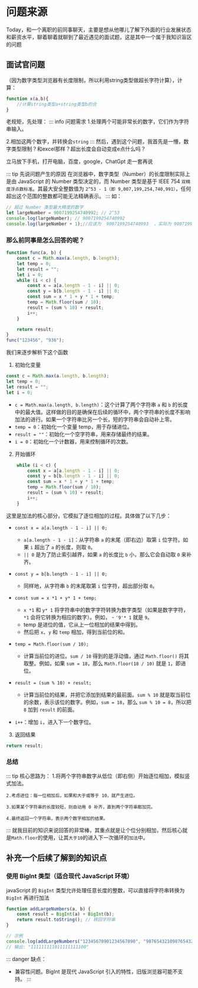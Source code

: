 # 问题来源

  Today，和一个离职的前同事聊天，主要是想从他哪儿了解下外面的行业发展状态和薪资水平，聊着聊着就聊到了最近遇见的面试题，这是其中一个属于我知识盲区的问题

## 面试官问题

  （因为数字类型浏览器有长度限制，所以利用string类型做超长字符计算），计算：

```js
function x(a,b){
    //计算string类型a+string类型b的合
}
```

老规矩，先处理：
::: info 问题需求
  1.处理两个可能非常长的数字，它们作为字符串输入。
  
  2.相加这两个数字，并转换会`string`
:::
然后，遇到这个问题，我首先是一懵，数字类型限制？和excel那样？超出长度会自动变成e点什么吗？

立马放下手机，打开电脑，百度，google，ChatGpt 走一套再说


::: tip 先说问题产生的原因
   在浏览器中，数字类型（Number）的长度限制实际上是由 JavaScript 的 Number 类型决定的，而 Number 类型是基于 IEEE 754 `双精度浮点数标准`。其最大安全整数值为 `2^53 - 1（即 9,007,199,254,740,991）`，任何超出这个范围的整数都可能无法精确表示。
:::
如：

```js
// 超过 Number 类型最大精度的数字
let largeNumber = 9007199254740992; // 2^53
console.log(largeNumber); // 9007199254740992
console.log(largeNumber + 1);//应该为  9007199254740993  ，实际为 9007199254740992
```

### 那么前同事是怎么回答的呢？

```js
function func(a, b) {
    const c = Math.max(a.length, b.length);
    let temp = 0;
    let result = "";
    let i = 0;
    while (i < c) {
        const x = a[a.length - 1 - i] || 0;
        const y = b[b.length - 1 - i] || 0;
        const sum = x * 1 + y * 1 + temp;
        temp = Math.floor(sum / 10);
        result = (sum % 10) + result;
        i++;
    }

    return result;
}
func("123456", "936");

```

我们来逐步解析下这个函数

1. 初始化变量

``` js
const c = Math.max(a.length, b.length);
let temp = 0;
let result = "";
let i = 0;
```

- `c = Math.max(a.length, b.length)`：这个计算了两个字符串 `a` 和 `b` 的长度中的最大值。这样做的目的是确保在后续的循环中，两个字符串的长度不影响加法的进行。如果一个字符串比另一个长，短的字符串会自动补上零。
- `temp = 0`：初始化一个变量 temp，用于存储进位。
- `result = ""`：初始化一个空字符串，用来存储最终的结果。
- `i = 0`：初始化一个计数器，用来控制循环的次数。

2. 开始循环

```js
    while (i < c) {
        const x = a[a.length - 1 - i] || 0;
        const y = b[b.length - 1 - i] || 0;
        const sum = x * 1 + y * 1 + temp;
        temp = Math.floor(sum / 10);
        result = (sum % 10) + result;
        i++;
    }
```

这里是加法的核心部分，它模拟了逐位相加的过程。具体做了以下几步：

- `const x = a[a.length - 1 - i] || 0;`

  - `a[a.length - 1 - i]`：从字符串 `a` 的末尾（即右边）取第 `i` 位字符。如果 `i` 超出了 `a` 的长度，则取 `0`。
  - `|| 0` 是为了防止索引越界，如果 `a` 的长度比 `b` 小，那么它会自动取 `0` 来补齐。

- `const y = b[b.length - 1 - i] || 0;`
  - 同样地，从字符串 `b` 的末尾取第 `i` 位字符，超出部分取 `0`。

- `const sum = x *1 + y* 1 + temp;`
  - `x *1` 和 `y* 1` 将字符串中的数字字符转换为数字类型（如果是数字字符，`*1` 会将它转换为相应的数字）。例如，  - `'9'* 1` 就是 `9`。
  - temp 是进位的值，它从上一位相加的结果中得到。
  - 然后把 `x`、`y` 和 `temp` 相加，得到当前位的和。

- `temp = Math.floor(sum / 10);`
  - 计算当前位的进位。`sum / 10` 得到的是浮动值，通过 `Math.floor()` 将其取整。例如，如果 `sum = 18`，那么 `Math.floor(18 / 10)` 就是 `1`，即进位。

- `result = (sum % 10) + result;`
  - 计算当前位的结果，并把它添加到结果的最前面。`sum % 10` 就是取当前位的余数，表示该位的数字。例如，`sum = 18`，那么 `sum % 10 = 8`，所以把 `8` 加到 `result` 的前面。
- `i++`：增加 `i`，进入下一个数字位。

3. 返回结果

```js
return result;
```

### 总结


::: tip 核心思路为：
    1.将两个字符串数字从低位（即右侧）开始逐位相加，模拟竖式加法。

    2.考虑进位：每一位相加后，如果和大于或等于 10，就产生进位。

    3.如果某个字符串的长度较短，则自动用 0 补齐，直到两个字符串都加完。

    4.最终返回一个字符串，表示两个数字相加的结果。
:::
  就我目前的知识来说回答的非常棒，其重点就是让个位分别相加，然后核心就是`Math.floor`的使用，让其`大于10`的进入下一次循环的`加法`中。


## 补充一个后续了解到的知识点

### 使用 BigInt 类型（适合现代 JavaScript 环境）

javaScript 的 `BigInt` 类型允许处理任意长度的整数，可以直接将字符串转换为 `BigInt` 再进行加法
```js
function addLargeNumbers(a, b) {
    const result = BigInt(a) + BigInt(b);
    return result.toString(); // 转回字符串
}

// 示例
console.log(addLargeNumbers("12345678901234567890", "98765432109876543210"));
// 输出: "111111111011111111100"
```
::: danger 缺点：
- 兼容性问题。BigInt 是现代 JavaScript 引入的特性，旧版浏览器可能不支持。
:::









